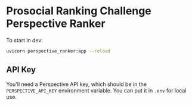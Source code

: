 # Prosocial Ranking Challenge Perspective Ranker

To start in dev:

```bash
uvicorn perspective_ranker:app --reload
```

## API Key

You'll need a Perspective API key, which should be in the `PERSPECTIVE_API_KEY` environment variable. You can put it in `.env` for local use.
